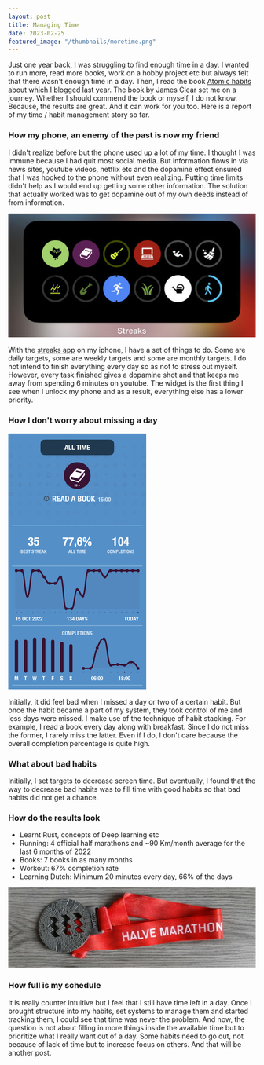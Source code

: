 ```yaml
---
layout: post
title: Managing Time
date: 2023-02-25
featured_image: "/thumbnails/moretime.png"
---
```


Just one year back, I was struggling to find enough time in a day. I wanted to run more, read more books, work on a hobby project etc but always felt that there wasn't enough time in a day. Then, I read the book [Atomic habits about which I blogged last year](/an-atomic-habit). The [book by James Clear](https://jamesclear.com/atomic-habits) set me on a journey. Whether I should commend the book or myself, I do not know. Because, the results are great. And it can work for you too. Here is a report of my time / habit management story so far.

### How my phone, an enemy of the past is now my friend

I didn't realize before but the phone used up a lot of my time. I thought I was immune because I had quit most social media. But information flows in via news sites, youtube videos, netflix etc and the dopamine effect ensured that I was hooked to the phone without even realizing. Putting time limits didn't help as I would end up getting some other information. The solution that actually worked was to get dopamine out of my own deeds instead of from information.

![Streaks app to track habits](/images/lifeskills/streaks.jpg)

With the [streaks app](https://streaksapp.com/) on my iphone, I have a set of things to do. Some are daily targets, some are weekly targets and some are monthly targets. I do not intend to finish everything every day so as not to stress out myself. However, every task finished gives a dopamine shot and that keeps me away from spending 6 minutes on youtube. The widget is the first thing I see when I unlock my phone and as a result, everything else has a lower priority.

### How I don't worry about missing a day

![Book Reading Statistics](/images/lifeskills/book_reading_stats.jpg)

Initially, it did feel bad when I missed a day or two of a certain habit. But once the habit became a part of my system, they took control of me and less days were missed. I make use of the technique of habit stacking. For example, I read a book every day along with breakfast. Since I do not miss the former, I rarely miss the latter. Even if I do, I don't care because the overall completion percentage is quite high.

### What about bad habits

Initially, I set targets to decrease screen time. But eventually, I found that the way to decrease bad habits was to fill time with good habits so that bad habits did not get a chance.

### How do the results look

* Learnt Rust, concepts of Deep learning etc
* Running: 4 official half marathons and ~90 Km/month average for the last 6 months of 2022
* Books: 7 books in as many months
* Workout: 67% completion rate
* Learning Dutch: Minimum 20 minutes every day, 66% of the days

![Half Marathon](/images/lifeskills/medal.jpg)

### How full is my schedule

It is really counter intuitive but I feel that I still have time left in a day. Once I brought structure into my habits, set systems to manage them and started tracking them, I could see that time was never the problem. And now, the question is not about filling in more things inside the available time but to prioritize what I really want out of a day. Some habits need to go out, not because of lack of time but to increase focus on others. And that will be another post.